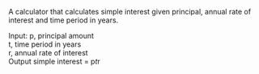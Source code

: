 A calculator that calculates simple interest given principal, annual rate of interest and time period in years.

Input:
   p, principal amount  
   t, time period in years  
   r, annual rate of interest  
Output
   simple interest = p*t*r

